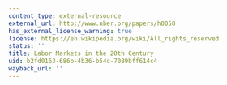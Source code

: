 ```yaml
---
content_type: external-resource
external_url: http://www.nber.org/papers/h0058
has_external_license_warning: true
license: https://en.wikipedia.org/wiki/All_rights_reserved
status: ''
title: Labor Markets in the 20th Century
uid: b2fd0163-686b-4b36-b54c-7089bff614c4
wayback_url: ''
---
```

